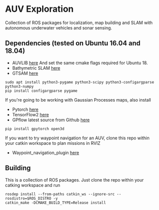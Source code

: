 # AUV Exploration

Collection of ROS packages for localization, map building and SLAM with autonomous underwater vehicles and sonar sensing.

## Dependencies (tested on Ubuntu 16.04 and 18.04)
* AUVLIB [here](https://github.com/ignaciotb/auvlib/tree/extended_bm) And set the same cmake flags required for Ubuntu 18.
* Bathymetric SLAM [here](https://github.com/ignaciotb/bathymetric_slam)
* GTSAM [here](https://github.com/borglab/gtsam)

```
sudo apt install python3-pygame python3-scipy python3-configargparse python3-numpy
pip install configargparse pygame 
```

If you're going to be working with Gaussian Processes maps, also install
* Pytorch [here](https://pytorch.org/)
* TensorFlow2 [here](https://www.tensorflow.org/install)
* GPflow latest source from Github [here](https://github.com/GPflow/GPflow)
```
pip install gpytorch open3d 
```
If you want to try waypoint navigation for an AUV, clone this repo within your catkin workspace to plan missions in RVIZ
* Waypoint_navigation_plugin [here](https://github.com/KumarRobotics/waypoint_navigation_plugin)

## Building
This is a collection of ROS packages. Just clone the repo within your catking workspace and run
```
rosdep install --from-paths catkin_ws --ignore-src --rosdistro=$ROS_DISTRO -y
catkin_make -DCMAKE_BUILD_TYPE=Release install
```
